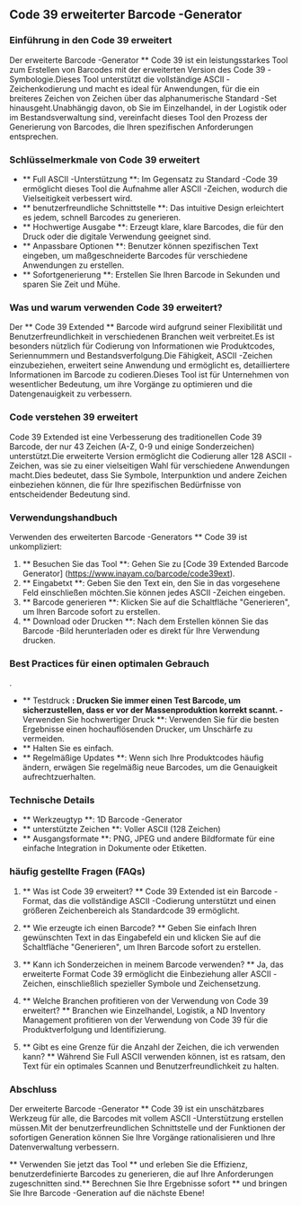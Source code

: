 ## Code 39 erweiterter Barcode -Generator

### Einführung in den Code 39 erweitert
Der erweiterte Barcode -Generator ** Code 39 ist ein leistungsstarkes Tool zum Erstellen von Barcodes mit der erweiterten Version des Code 39 -Symbologie.Dieses Tool unterstützt die vollständige ASCII -Zeichenkodierung und macht es ideal für Anwendungen, für die ein breiteres Zeichen von Zeichen über das alphanumerische Standard -Set hinausgeht.Unabhängig davon, ob Sie im Einzelhandel, in der Logistik oder im Bestandsverwaltung sind, vereinfacht dieses Tool den Prozess der Generierung von Barcodes, die Ihren spezifischen Anforderungen entsprechen.

### Schlüsselmerkmale von Code 39 erweitert
- ** Full ASCII -Unterstützung **: Im Gegensatz zu Standard -Code 39 ermöglicht dieses Tool die Aufnahme aller ASCII -Zeichen, wodurch die Vielseitigkeit verbessert wird.
- ** benutzerfreundliche Schnittstelle **: Das intuitive Design erleichtert es jedem, schnell Barcodes zu generieren.
- ** Hochwertige Ausgabe **: Erzeugt klare, klare Barcodes, die für den Druck oder die digitale Verwendung geeignet sind.
- ** Anpassbare Optionen **: Benutzer können spezifischen Text eingeben, um maßgeschneiderte Barcodes für verschiedene Anwendungen zu erstellen.
- ** Sofortgenerierung **: Erstellen Sie Ihren Barcode in Sekunden und sparen Sie Zeit und Mühe.

### Was und warum verwenden Code 39 erweitert?
Der ** Code 39 Extended ** Barcode wird aufgrund seiner Flexibilität und Benutzerfreundlichkeit in verschiedenen Branchen weit verbreitet.Es ist besonders nützlich für Codierung von Informationen wie Produktcodes, Seriennummern und Bestandsverfolgung.Die Fähigkeit, ASCII -Zeichen einzubeziehen, erweitert seine Anwendung und ermöglicht es, detailliertere Informationen im Barcode zu codieren.Dieses Tool ist für Unternehmen von wesentlicher Bedeutung, um ihre Vorgänge zu optimieren und die Datengenauigkeit zu verbessern.

### Code verstehen 39 erweitert
Code 39 Extended ist eine Verbesserung des traditionellen Code 39 Barcode, der nur 43 Zeichen (A-Z, 0-9 und einige Sonderzeichen) unterstützt.Die erweiterte Version ermöglicht die Codierung aller 128 ASCII -Zeichen, was sie zu einer vielseitigen Wahl für verschiedene Anwendungen macht.Dies bedeutet, dass Sie Symbole, Interpunktion und andere Zeichen einbeziehen können, die für Ihre spezifischen Bedürfnisse von entscheidender Bedeutung sind.

### Verwendungshandbuch
Verwenden des erweiterten Barcode -Generators ** Code 39 ist unkompliziert:
1. ** Besuchen Sie das Tool **: Gehen Sie zu [Code 39 Extended Barcode Generator] (https://www.inayam.co/barcode/code39ext).
2. ** Eingabetxt **: Geben Sie den Text ein, den Sie in das vorgesehene Feld einschließen möchten.Sie können jedes ASCII -Zeichen eingeben.
3. ** Barcode generieren **: Klicken Sie auf die Schaltfläche "Generieren", um Ihren Barcode sofort zu erstellen.
4. ** Download oder Drucken **: Nach dem Erstellen können Sie das Barcode -Bild herunterladen oder es direkt für Ihre Verwendung drucken.

### Best Practices für einen optimalen Gebrauch
.
- ** Testdruck **: Drucken Sie immer einen Test Barcode, um sicherzustellen, dass er vor der Massenproduktion korrekt scannt.
-** Verwenden Sie hochwertiger Druck **: Verwenden Sie für die besten Ergebnisse einen hochauflösenden Drucker, um Unschärfe zu vermeiden.
- ** Halten Sie es einfach.
- ** Regelmäßige Updates **: Wenn sich Ihre Produktcodes häufig ändern, erwägen Sie regelmäßig neue Barcodes, um die Genauigkeit aufrechtzuerhalten.

### Technische Details
- ** Werkzeugtyp **: 1D Barcode -Generator
- ** unterstützte Zeichen **: Voller ASCII (128 Zeichen)
- ** Ausgangsformate **: PNG, JPEG und andere Bildformate für eine einfache Integration in Dokumente oder Etiketten.

### häufig gestellte Fragen (FAQs)

1. ** Was ist Code 39 erweitert? **
Code 39 Extended ist ein Barcode -Format, das die vollständige ASCII -Codierung unterstützt und einen größeren Zeichenbereich als Standardcode 39 ermöglicht.

2. ** Wie erzeugte ich einen Barcode? **
Geben Sie einfach Ihren gewünschten Text in das Eingabefeld ein und klicken Sie auf die Schaltfläche "Generieren", um Ihren Barcode sofort zu erstellen.

3. ** Kann ich Sonderzeichen in meinem Barcode verwenden? **
Ja, das erweiterte Format Code 39 ermöglicht die Einbeziehung aller ASCII -Zeichen, einschließlich spezieller Symbole und Zeichensetzung.

4. ** Welche Branchen profitieren von der Verwendung von Code 39 erweitert? **
Branchen wie Einzelhandel, Logistik, a ND Inventory Management profitieren von der Verwendung von Code 39 für die Produktverfolgung und Identifizierung.

5. ** Gibt es eine Grenze für die Anzahl der Zeichen, die ich verwenden kann? **
Während Sie Full ASCII verwenden können, ist es ratsam, den Text für ein optimales Scannen und Benutzerfreundlichkeit zu halten.

### Abschluss
Der erweiterte Barcode -Generator ** Code 39 ist ein unschätzbares Werkzeug für alle, die Barcodes mit vollem ASCII -Unterstützung erstellen müssen.Mit der benutzerfreundlichen Schnittstelle und der Funktionen der sofortigen Generation können Sie Ihre Vorgänge rationalisieren und Ihre Datenverwaltung verbessern.

** Verwenden Sie jetzt das Tool ** und erleben Sie die Effizienz, benutzerdefinierte Barcodes zu generieren, die auf Ihre Anforderungen zugeschnitten sind.** Berechnen Sie Ihre Ergebnisse sofort ** und bringen Sie Ihre Barcode -Generation auf die nächste Ebene!